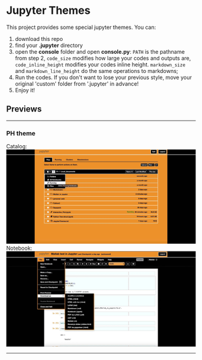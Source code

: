 
# Jupyter Themes

This project provides some special jupyter themes. You can:

1. download this repo
2. find your <b>.jupyter</b> directory
3. open the <b>console</b> folder and open <b>console.py</b>: ```PATH``` is the pathname from step 2, ```code_size``` modifies how large your codes and outputs are, ```code_inline_height``` modifies your codes inline height. ```markdown_size``` and ```markdown_line_height``` do the same operations to markdowns; 
4. Run the codes. If you don't want to lose your previous style, move your original 'custom' folder from '.jupyter' in advance!
5. Enjoy it!


## Previews
---
### PH theme
Catalog:
<img src="./imgs/ph_tree.jpg">
Notebook:
<img src="./imgs/ph_code.jpg">

---
